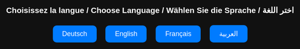 <!DOCTYPE html>
<html lang="ar">
<head>
<meta charset="UTF-8" />
<meta name="viewport" content="width=device-width, initial-scale=1" />
<title>شاص سوبر - Super Shas</title>
<style>
  * {
    box-sizing: border-box;
  }
  body, html {
    margin: 0; padding: 0;
    font-family: Arial, sans-serif;
    background: #222;
    color: #fff;
    direction: rtl;
    user-select: none;
    overflow: hidden;
  }
  #langSelect, #startScreen, #gameUI, #shop {
    position: absolute;
    width: 100%; height: 100%;
    display: flex; flex-direction: column;
    align-items: center; justify-content: center;
    background: #111;
  }
  #langSelect button, #startScreen button, #shop button {
    margin: 10px;
    padding: 12px 25px;
    font-size: 18px;
    cursor: pointer;
    border-radius: 10px;
    border: none;
    background: #007bff;
    color: white;
    transition: background 0.3s;
  }
  #langSelect button:hover, #startScreen button:hover, #shop button:hover {
    background: #0056b3;
  }
  #startScreen {
    display: none;
    text-align: center;
  }
  #gameUI {
    display: none;
    flex-direction: column;
    justify-content: flex-start;
    padding: 10px;
    background: #333a;
  }
  #gameCanvas {
    background: #555;
    display: block;
    margin: 0 auto;
    border-radius: 10px;
  }
  #infoBar {
    display: flex;
    justify-content: space-between;
    margin-bottom: 5px;
    font-size: 20px;
  }
  #shop {
    display: none;
    flex-direction: column;
    background: #222;
    border-radius: 15px;
    padding: 15px;
    width: 300px;
  }
  #shop h3 {
    margin-top: 0;
  }
  #shop button {
    width: 100%;
  }
</style>
</head>
<body>

<!-- Language Selection -->
<div id="langSelect">
  <h2 id="langSelectTitle">اختر اللغة / Choisissez la langue / Choose Language / Wählen Sie die Sprache</h2>
  <div>
    <button data-lang="ar">العربية</button>
    <button data-lang="fr">Français</button>
    <button data-lang="en">English</button>
    <button data-lang="de">Deutsch</button>
  </div>
</div>

<!-- Start Screen -->
<div id="startScreen">
  <h1 id="gameTitle">شاص سوبر</h1>
  <div id="vehicleSelection">
    <h2 id="selectVehicleTitle">اختر مركبتك</h2>
    <button data-vehicle="shas">شاص 🚙</button>
    <button data-vehicle="ford">فورد 🚘 (30 ريال)</button>
    <button data-vehicle="bike">دراجة 🚲 (50 ريال)</button>
  </div>
  <div>
    <button id="startGameBtn">ابدأ اللعب</button>
  </div>
  <div id="playerMoneyDisplay" style="margin-top:10px; font-size:18px;"></div>
</div>

<!-- Game UI -->
<div id="gameUI">
  <div id="infoBar">
    <div id="moneyDisplay">💰: 0</div>
    <div id="levelDisplay">🌍: 1</div>
    <button id="openShopBtn">المتجر 🛒</button>
  </div>
  <canvas id="gameCanvas" width="800" height="400"></canvas>
</div>

<!-- Shop -->
<div id="shop">
  <h3 id="shopTitle">المتجر</h3>
  <button data-buy="ford">شراء فورد - 30 ريال 🚘</button>
  <button data-buy="bike">شراء دراجة - 50 ريال 🚲</button>
  <button id="closeShopBtn" style="margin-top: 15px; background:#900;">إغلاق المتجر</button>
</div>

<script>
const texts = {
  ar: {
    langSelectTitle: "اختر اللغة",
    gameTitle: "شاص سوبر",
    selectVehicleTitle: "اختر مركبتك",
    startGame: "ابدأ اللعب",
    money: "💰",
    level: "🌍",
    openShop: "المتجر 🛒",
    shopTitle: "المتجر",
    buyFord: "شراء فورد - 30 ريال 🚘",
    buyBike: "شراء دراجة - 50 ريال 🚲",
    closeShop: "إغلاق المتجر",
    alertNoMoney: "لا يوجد رصيد كافي!",
    alertBought: "تم الشراء بنجاح!",
    alertCrash: "💥 تحطمت المركبة! رجوع لأخر نقطة فحص!",
  },
  fr: {
    langSelectTitle: "Choisissez la langue",
    gameTitle: "Super Shas",
    selectVehicleTitle: "Choisissez votre véhicule",
    startGame: "Démarrer le jeu",
    money: "💰",
    level: "🌍",
    openShop: "Boutique 🛒",
    shopTitle: "Boutique",
    buyFord: "Acheter Ford - 30 Riyals 🚘",
    buyBike: "Acheter Vélo - 50 Riyals 🚲",
    closeShop: "Fermer la boutique",
    alertNoMoney: "Pas assez d'argent!",
    alertBought: "Achat réussi!",
    alertCrash: "💥 Véhicule détruit! Retour au dernier checkpoint!",
  },
  en: {
    langSelectTitle: "Choose Language",
    gameTitle: "Super Shas",
    selectVehicleTitle: "Select Your Vehicle",
    startGame: "Start Game",
    money: "💰",
    level: "🌍",
    openShop: "Shop 🛒",
    shopTitle: "Shop",
    buyFord: "Buy Ford - 30 Riyals 🚘",
    buyBike: "Buy Bike - 50 Riyals 🚲",
    closeShop: "Close Shop",
    alertNoMoney: "Not enough money!",
    alertBought: "Purchase successful!",
    alertCrash: "💥 Vehicle crashed! Returning to last checkpoint!",
  },
  de: {
    langSelectTitle: "Wählen Sie die Sprache",
    gameTitle: "Super Shas",
    selectVehicleTitle: "Wähle dein Fahrzeug",
    startGame: "Spiel starten",
    money: "💰",
    level: "🌍",
    openShop: "Shop 🛒",
    shopTitle: "Shop",
    buyFord: "Ford kaufen - 30 Riyals 🚘",
    buyBike: "Fahrrad kaufen - 50 Riyals 🚲",
    closeShop: "Shop schließen",
    alertNoMoney: "Nicht genug Geld!",
    alertBought: "Kauf erfolgreich!",
    alertCrash: "💥 Fahrzeug zerstört! Zurück zum letzten Checkpoint!",
  }
};

let lang = 'ar';
let money = 0;
let currentVehicle = 'shas';
let currentLevel = 0;
let checkpoint = { x: 100, y: 340 };
let gameStarted = false;

const vehicleImages = {
  shas: "https://i.imgur.com/7p8XwLo.png",
  ford: "https://i.imgur.com/bRjoWcX.png",
  bike: "https://i.imgur.com/sKIh1I7.png"
};

const levelBackgrounds = [
  "https://i.imgur.com/0Q9Y6x1.png", // السعودية (صحراء)
  "https://i.imgur.com/3LKDa8L.jpg", // اليابان (مدينة ليلية)
  "https://i.imgur.com/GBaQcOW.jpg", // أمريكا (طرق سريعة)
  "https://i.imgur.com/EjWwqk7.jpg", // النرويج (ثلوج)
];

const jumpSound = new Audio("https://actions.google.com/sounds/v1/cartoon/wood_plank_flicks.ogg");
const crashSound = new Audio("https://actions.google.com/sounds/v1/cartoon/cartoon_boing.ogg");

const langSelectDiv = document.getElementById('langSelect');
const startScreen = document.getElementById('startScreen');
const gameUI = document.getElementById('gameUI');
const shopDiv = document.getElementById('shop');
const startGameBtn = document.getElementById('startGameBtn');
const moneyDisplay = document.getElementById('moneyDisplay');
const levelDisplay = document.getElementById('levelDisplay');
const openShopBtn = document.getElementById('openShopBtn');
const playerMoneyDisplay = document.getElementById('playerMoneyDisplay');
const closeShopBtn = document.getElementById('closeShopBtn');
const gameCanvas = document.getElementById('gameCanvas');
const ctx = gameCanvas.getContext('2d');
const vehicleButtons = document.querySelectorAll('#vehicleSelection button');
const shopBuyButtons = document.querySelectorAll('#shop button[data-buy]');

let obstacles = [];
let groundLevel = 340;

const vehiclesData = {
  shas: {price: 0, unlocked: true, width: 60, height: 40, jumpForce: -13, gravity: 0.8, speed: 4},
  ford: {price: 30, unlocked: false, width: 70, height: 40, jumpForce: -14, gravity: 0.8, speed: 5},
  bike: {price: 50, unlocked: false, width: 50, height: 40, jumpForce: -16, gravity: 0.6, speed: 6},
};

let player = {
  x: 100,
  y: groundLevel,
  dy: 0,
  isJumping: false,
  vehicle: currentVehicle,
  width: vehiclesData.shas.width,
  height: vehiclesData.shas.height,
  jumpForce: vehiclesData.shas.jumpForce,
  gravity: vehiclesData.shas.gravity,
  speed: vehiclesData.shas.speed,
};

function setLanguage(selectedLang) {
  lang = selectedLang;
  const t = texts[lang];
  document.getElementById('langSelectTitle').textContent = t.langSelectTitle;
  document.getElementById('gameTitle').textContent = t.gameTitle;
  document.getElementById('selectVehicleTitle').textContent = t.selectVehicleTitle;
  startGameBtn.textContent = t.startGame;
  openShopBtn.textContent = t.openShop;
  document.getElementById('shopTitle').textContent = t.shopTitle;
  closeShopBtn.textContent = t.closeShop;
  shopBuyButtons.forEach(btn => {
    if (btn.dataset.buy === "ford") btn.textContent = t.buyFord;
    if (btn.dataset.buy === "bike") btn.textContent = t.buyBike;
  });
  moneyDisplay.textContent = `${t.money}: ${money}`;
  levelDisplay.textContent = `${t.level}: ${currentLevel + 1}`;
  updatePlayerMoneyDisplay();
}

function updatePlayerMoneyDisplay() {
  playerMoneyDisplay.textContent = `${texts[lang].money}: ${money}`;
}

function saveProgress() {
  const data = {
    money,
    unlockedVehicles: Object.keys(vehiclesData).filter(v => vehiclesData[v].unlocked),
    currentVehicle,
    currentLevel,
    checkpoint,
  };
  localStorage.setItem('superShasSave', JSON.stringify(data));
}

function loadProgress() {
  const data = JSON.parse(localStorage.getItem('superShasSave'));
  if (data) {
    money = data.money || 0;
    currentLevel = data.currentLevel || 0;
    checkpoint = data.checkpoint || {x: 100, y: groundLevel};
    currentVehicle = data.currentVehicle || 'shas';
    Object.keys(vehiclesData).forEach(v => vehiclesData[v].unlocked = false);
    data.unlockedVehicles.forEach(v => {
      if(vehiclesData[v]) vehiclesData[v].unlocked = true;
    });
  }
}

function updatePlayerVehicle(vehicleKey) {
  if(!vehiclesData[vehicleKey].unlocked) return;
  currentVehicle = vehicleKey;
  player.vehicle = vehicleKey;
  player.width = vehiclesData[vehicleKey].width;
  player.height = vehiclesData[vehicleKey].height;
  player.jumpForce = vehiclesData[vehicleKey].jumpForce;
  player.gravity = vehiclesData[vehicleKey].gravity;
  player.speed = vehiclesData[vehicleKey].speed;
  updateVehicleButtonsUI();
}

function updateVehicleButtonsUI() {
  vehicleButtons.forEach(btn => {
    const v = btn.dataset.vehicle;
    if(vehiclesData[v].unlocked) {
      btn.disabled = false;
      btn.style.opacity = '1';
      btn.textContent = `${v === 'shas' ? 'شاص 🚙' : v === 'ford' ? 'فورد 🚘' : 'دراجة 🚲'}`;
    } else {
      btn.disabled = false;
      btn.style.opacity = '0.6';
      btn.textContent = `${v === 'shas' ? 'شاص 🚙' : v === 'ford' ? 'فورد 🚘 ('+vehiclesData[v].price+' ريال)' : 'دراجة 🚲 ('+vehiclesData[v].price+' ريال)'}`;
    }
    if (v === currentVehicle) btn.style.border = '3px solid #0f0';
    else btn.style.border = 'none';
  });
}

function showAlert(message) {
  alert(message);
}

function startGame() {
  gameStarted = true;
  langSelectDiv.style.display = 'none';
  startScreen.style.display = 'none';
  shopDiv.style.display = 'none';
  gameUI.style.display = 'flex';

  resetGame();
  requestAnimationFrame(gameLoop);
}

function resetGame() {
  player.x = checkpoint.x;
  player.y = checkpoint.y;
  player.dy = 0;
  player.isJumping = false;
  obstacles = generateObstaclesForLevel(currentLevel);
  moneyDisplay.textContent = `${texts[lang].money}: ${money}`;
  levelDisplay.textContent = `${texts[lang].level}: ${currentLevel + 1}`;
  updatePlayerVehicle(currentVehicle);
}

function generateObstaclesForLevel(level) {
  // Simplified example: obstacles at fixed positions depending on level
  const baseObstacles = [
    {x: 400, y: groundLevel + 10, width: 30, height: 40},
    {x: 600, y: groundLevel + 10, width: 30, height: 40}
  ];
  // Add more or change obstacles per level
  if(level === 1) {
    return [
      {x: 300, y: groundLevel + 10, width: 40, height: 50},
      {x: 500, y: groundLevel + 10, width: 25, height: 30},
      {x: 700, y: groundLevel + 10, width: 30, height: 40},
    ];
  } else if(level === 2) {
    return [
      {x: 350, y: groundLevel + 10, width: 35, height: 45},
      {x: 550, y: groundLevel + 10, width: 40, height: 50},
      {x: 750, y: groundLevel + 10, width: 30, height: 40},
    ];
  }
  return baseObstacles;
}

function drawBackground() {
  const bg = new Image();
  bg.src = levelBackgrounds[currentLevel % levelBackgrounds.length];
  bg.onload = () => {
    ctx.drawImage(bg, 0, 0, gameCanvas.width, gameCanvas.height);
  }
  ctx.fillStyle = "#654321";
  ctx.fillRect(0, groundLevel + 40, gameCanvas.width, 60);
}

function drawPlayer() {
  const img = new Image();
  img.src = vehicleImages[player.vehicle];
  ctx.drawImage(img, player.x, player.y - player.height, player.width, player.height);
}

function drawObstacles() {
  ctx.fillStyle = 'red';
  obstacles.forEach(obs => {
    ctx.fillRect(obs.x, obs.y - obs.height, obs.width, obs.height);
  });
}

function checkCollision() {
  for(let obs of obstacles) {
    if(
      player.x < obs.x + obs.width &&
      player.x + player.width > obs.x &&
      player.y > obs.y - obs.height &&
      player.y - player.height < obs.y
    ) {
      return true;
    }
  }
  return false;
}

function update() {
  // Gravity and jump
  if(player.isJumping) {
    player.dy += player.gravity;
    player.y += player.dy;

    if(player.y >= groundLevel) {
      player.y = groundLevel;
      player.dy = 0;
      player.isJumping = false;
    }
  }
  // Move obstacles left (simulate forward movement)
  obstacles.forEach(obs => {
    obs.x -= player.speed;
    if(obs.x + obs.width < 0) {
      obs.x = gameCanvas.width + Math.random() * 300;
    }
  });
  if(checkCollision()) {
    crashSound.play();
    alert(texts[lang].alertCrash);
    player.x = checkpoint.x;
    player.y = checkpoint.y;
    player.dy = 0;
    player.isJumping = false;
  }
}

function clearCanvas() {
  ctx.clearRect(0, 0, gameCanvas.width, gameCanvas.height);
}

function gameLoop() {
  if(!gameStarted) return;
  clearCanvas();
  drawBackground();
  drawObstacles();
  drawPlayer();
  update();
  requestAnimationFrame(gameLoop);
}

// Event Listeners

// Language selection buttons
document.querySelectorAll('#langSelect button').forEach(btn => {
  btn.addEventListener('click', () => {
    setLanguage(btn.dataset.lang);
    loadProgress();
    updateVehicleButtonsUI();
    updatePlayerMoneyDisplay();
    langSelectDiv.style.display = 'none';
    startScreen.style.display = 'flex';
  });
});

// Vehicle selection buttons
vehicleButtons.forEach(btn => {
  btn.addEventListener('click', () => {
    const v = btn.dataset.vehicle;
    if(vehiclesData[v].unlocked) {
      updatePlayerVehicle(v);
    } else {
      // If locked, try to buy if player has enough money
      if(money >= vehiclesData[v].price) {
        money -= vehiclesData[v].price;
        vehiclesData[v].unlocked = true;
        updatePlayerVehicle(v);
        updatePlayerMoneyDisplay();
        saveProgress();
        showAlert(texts[lang].alertBought);
        updateVehicleButtonsUI();
      } else {
        showAlert(texts[lang].alertNoMoney);
      }
    }
  });
});

// Start game button
startGameBtn.addEventListener('click', () => {
  startGame();
});

// Open Shop button
openShopBtn.addEventListener('click', () => {
  shopDiv.style.display = 'flex';
  gameUI.style.display = 'none';
});

// Close Shop button
closeShopBtn.addEventListener('click', () => {
  shopDiv.style.display = 'none';
  gameUI.style.display = 'flex';
});

// Shop buy buttons
shopBuyButtons.forEach(btn => {
  btn.addEventListener('click', () => {
    const item = btn.dataset.buy;
    if(vehiclesData[item].unlocked) {
      showAlert(texts[lang].alertBought);
      return;
    }
    if(money >= vehiclesData[item].price) {
      money -= vehiclesData[item].price;
      vehiclesData[item].unlocked = true;
      updatePlayerMoneyDisplay();
      updateVehicleButtonsUI();
      saveProgress();
      showAlert(texts[lang].alertBought);
    } else {
      showAlert(texts[lang].alertNoMoney);
    }
  });
});

// Keyboard Controls
window.addEventListener('keydown', e => {
  if(!gameStarted) return;
  if(e.code === 'Space' || e.code === 'ArrowUp' || e.key === ' ') {
    if(!player.isJumping) {
      player.isJumping = true;
      player.dy = player.jumpForce;
      jumpSound.play();
    }
  }
});

setLanguage('ar');
</script>
</body>
</html>


